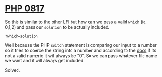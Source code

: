 # [PHP 0817](https://www.wechall.net/challenge/php0817/index.php)

So this is similar to the other LFI but how can we pass a valid `which` (ie. 0,1,2) and 
pass our `solution` to be actually included.

`?which=solution`

Well because the PHP `switch` statement is comparing our input to a number so it tries 
to coerce the string into a number and according to the [docs](https://www.php.net/manual/en/language.types.string.php#language.types.string.conversion) 
if its not a valid numeric it will always be "0". So we can pass whatever file name 
we want and it will always get included.


Solved.
